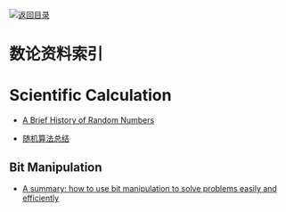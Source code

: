[![返回目录](https://parg.co/UGo)](https://github.com/wxyyxc1992/Awesome-Reference)

# 数论资料索引

# Scientific Calculation

* [A Brief History of Random Numbers](http://6me.us/RJNQ)

* [随机算法总结](http://www.jianshu.com/p/f8e7070c1c6b)

## Bit Manipulation

* [A summary: how to use bit manipulation to solve problems easily and efficiently](https://parg.co/b2c)
